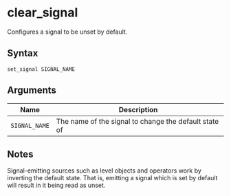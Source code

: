 # clear_signal

Configures a signal to be unset by default.

## Syntax

```
set_signal SIGNAL_NAME
```

## Arguments

| Name          | Description                                           |
| ------------- | ----------------------------------------------------- |
| `SIGNAL_NAME` | The name of the signal to change the default state of |

## Notes

Signal-emitting sources such as level objects and operators work by inverting
the default state. That is, emitting a signal which is set by default will
result in it being read as unset.
